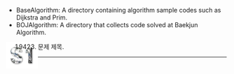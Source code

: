 - BaseAlgorithm: A directory containing algorithm sample codes such as Dijkstra and Prim.
- BOJAlgorithm: A directory that collects code solved at Baekjun Algorithm.



<img src="img/1.png" width="auto" height="60pt" align="left"> 

19423. 문제 제목.

---



